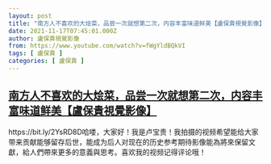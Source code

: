 ```yaml
---
layout: post
title: "南方人不喜欢的大烩菜，品尝一次就想第二次，内容丰富味道鲜美【盧保貴視覺影像】"
date: 2021-11-17T07:45:01.000Z
author: 盧保貴視覺影像
from: https://www.youtube.com/watch?v=fWgYldBQkVI
tags: [ 盧保貴 ]
categories: [ 盧保貴 ]
---
```

<!--1637135101000-->
[南方人不喜欢的大烩菜，品尝一次就想第二次，内容丰富味道鲜美【盧保貴視覺影像】](https://www.youtube.com/watch?v=fWgYldBQkVI)
------

<div>
https://bit.ly/2YsRD8D哈喽，大家好！我是卢宝贵！我拍摄的视频希望能给大家带来贡献能够留存后世，能成为后人对现在的历史参考期待影像能為將來保留文獻，給人們帶來更多的意義與思考。喜欢我的视频记得评论哦！
</div>
